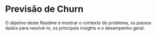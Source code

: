# Previsão de Churn 
O objetivo deste Readme é mostrar o contexto do problema, os passos dados para resolvê-lo, os principais insights e o desempenho geral.
